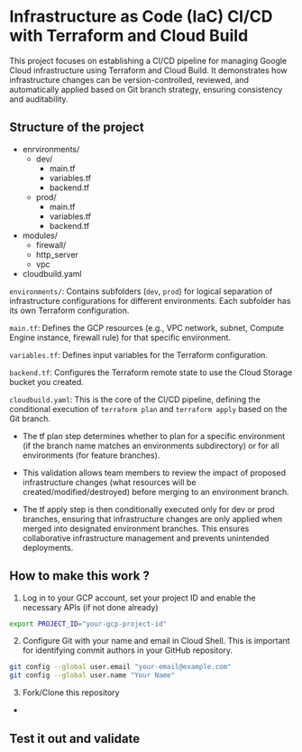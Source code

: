# Infrastructure as Code (IaC) CI/CD with Terraform and Cloud Build

This project focuses on establishing a CI/CD pipeline for managing Google Cloud infrastructure using Terraform and Cloud Build. It demonstrates how infrastructure changes can be version-controlled, reviewed, and automatically applied based on Git branch strategy, ensuring consistency and auditability.

## Structure of the project

- enrvironments/
  - dev/
    - main.tf
    - variables.tf
    - backend.tf
  - prod/
    - main.tf
    - variables.tf
    - backend.tf
- modules/
  - firewall/
  - http_server
  - vpc
- cloudbuild.yaml

`environments/`: Contains subfolders (`dev`, `prod`) for logical separation of infrastructure configurations for different environments. Each subfolder has its own Terraform configuration.

`main.tf`: Defines the GCP resources (e.g., VPC network, subnet, Compute Engine instance, firewall rule) for that specific environment.

`variables.tf`: Defines input variables for the Terraform configuration.

`backend.tf`: Configures the Terraform remote state to use the Cloud Storage bucket you created.

`cloudbuild.yaml`: This is the core of the CI/CD pipeline, defining the conditional execution of `terraform plan` and `terraform apply` based on the Git branch.

- The tf plan step determines whether to plan for a specific environment (if the branch name matches an environments subdirectory) or for all environments (for feature branches).

- This validation allows team members to review the impact of proposed infrastructure changes (what resources will be created/modified/destroyed) before merging to an environment branch.

- The tf apply step is then conditionally executed only for dev or prod branches, ensuring that infrastructure changes are only applied when merged into designated environment branches. This ensures collaborative infrastructure management and prevents unintended deployments.


## How to make this work ?

1. Log in to your GCP account, set your project ID and enable the necessary APIs (if not done already)
```bash
export PROJECT_ID="your-gcp-project-id"
```
2. Configure Git with your name and email in Cloud Shell. This is important for identifying commit authors in your GitHub repository.
```bash
git config --global user.email "your-email@example.com"
git config --global user.name "Your Name"
```
3. Fork/Clone this repository
- 

## Test it out and validate
